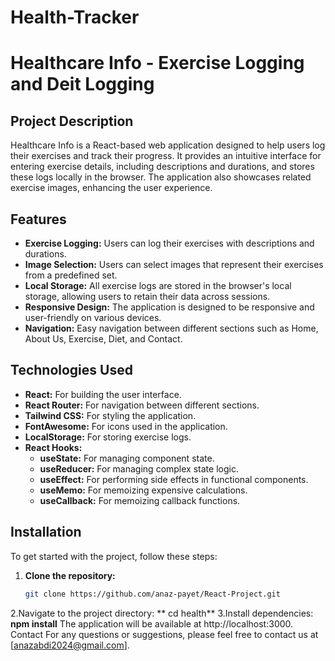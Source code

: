 # Health-Tracker
# Healthcare Info - Exercise Logging and Deit Logging 

## Project Description
Healthcare Info is a React-based web application designed to help users log their exercises and track their progress. It provides an intuitive interface for entering exercise details, including descriptions and durations, and stores these logs locally in the browser. The application also showcases related exercise images, enhancing the user experience.

## Features
- **Exercise Logging:** Users can log their exercises with descriptions and durations.
- **Image Selection:** Users can select images that represent their exercises from a predefined set.
- **Local Storage:** All exercise logs are stored in the browser's local storage, allowing users to retain their data across sessions.
- **Responsive Design:** The application is designed to be responsive and user-friendly on various devices.
- **Navigation:** Easy navigation between different sections such as Home, About Us, Exercise, Diet, and Contact.

## Technologies Used
- **React:** For building the user interface.
- **React Router:** For navigation between different sections.
- **Tailwind CSS:** For styling the application.
- **FontAwesome:** For icons used in the application.
- **LocalStorage:** For storing exercise logs.
- **React Hooks:**
  - **useState:** For managing component state.
  - **useReducer:** For managing complex state logic.
  - **useEffect:** For performing side effects in functional components.
  - **useMemo:** For memoizing expensive calculations.
  - **useCallback:** For memoizing callback functions.

## Installation
To get started with the project, follow these steps:

1. **Clone the repository:**
   ```bash
   git clone https://github.com/anaz-payet/React-Project.git
2.Navigate to the project directory:
   ** cd health**
3.Install dependencies:
**npm install**
The application will be available at http://localhost:3000.
Contact
For any questions or suggestions, please feel free to contact us at [anazabdi2024@gmail.com].





